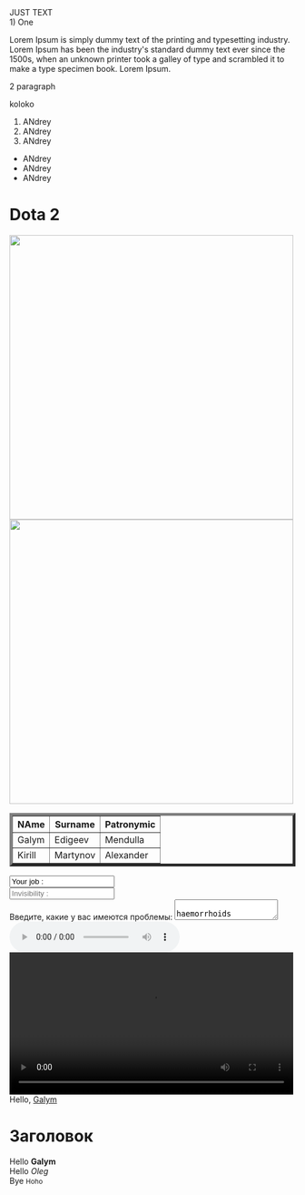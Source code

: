 <!DOCTYPE html>
<html>
    <head>
	    <meta charset = "UTF-8">
	    <title>SOMETING IN THE WAY UUUU</title> 
	</head>
	<body>
		JUST TEXT<br>
		1) One<br>
		<p>Lorem Ipsum is simply dummy text of the printing and typesetting industry. Lorem Ipsum has been the industry's standard dummy text ever since the 1500s, when an unknown printer took a galley of type and scrambled it to make a type specimen book. Lorem Ipsum.</p>
		<p>2 paragraph</p>
		koloko
		<ol>
			<li>ANdrey</li>
			<li>ANdrey</li>
			<li>ANdrey</li>	
		</ol>
		<ul>
			<li>ANdrey</li>
			<li>ANdrey</li>
			<li>ANdrey</li>
		</ul>
		<h1>Dota 2</h1>
		<img src = "https://phonoteka.org/uploads/posts/2021-04/1618485197_45-p-dota-fon-45.jpg" width = "500px">
		<img src ="images/1680x1050-px-Dota-2-Enchantress-Natures-Prophet-Tiny-Treant-Protector-Ursa-686543.jpg" width = "500px ">
		<table border = "5">
			<tr>
				<th>NAme</th>
				<th>Surname</th>
				<th>Patronymic</th>
			</tr>
			<tr>
				<td>Galym</td>
				<td>Edigeev</td>
				<td>Mendulla</td>
			</tr>
			<tr>
				<td>Kirill</td>
				<td>Martynov</td>
				<td>Alexander</td>
			</tr>
		</table>
		<input value ="Your job : "><br>
		<input placeholder  ="Invisibility : "><br>
		Введите, какие у вас имеются проблемы:
		<textarea>
			haemorrhoids
		</textarea>
		<br>
		<audio controls>
			<source src = "music/Michael_Jackson_-_Billie_Jean_47829972.mp3" type= "audio/mpeg">
		</audio>
		<br>
		<video controls width ="500px">
			<source src = "video/y2mate.com - Michael Jackson  Billie Jean Official Video_480p.mp4">
		</video>
	</body>
</html>
<br>
Hello, <a href="https://www.youtube.com/watch?v=bWNmJqgri4Q" target= "_blank">Galym</a>
<h1>Заголовок</h1> 
Hello <strong>Galym</strong>
<br>
Hello <em>Oleg</em>
<br>
Bye <small> Hoho</small>
